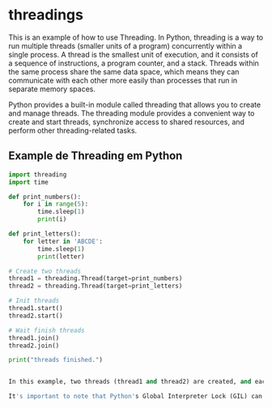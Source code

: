 # threadings
This is an example of how to use Threading.
In Python, threading is a way to run multiple threads (smaller units of a program) concurrently within a single process. A thread is the smallest unit of execution, and it consists of a sequence of instructions, a program counter, and a stack. Threads within the same process share the same data space, which means they can communicate with each other more easily than processes that run in separate memory spaces.

Python provides a built-in module called threading that allows you to create and manage threads. The threading module provides a convenient way to create and start threads, synchronize access to shared resources, and perform other threading-related tasks.

## Example de Threading em Python

```python
import threading
import time

def print_numbers():
    for i in range(5):
        time.sleep(1)
        print(i)

def print_letters():
    for letter in 'ABCDE':
        time.sleep(1)
        print(letter)

# Create two threads
thread1 = threading.Thread(target=print_numbers)
thread2 = threading.Thread(target=print_letters)

# Init threads
thread1.start()
thread2.start()

# Wait finish threads
thread1.join()
thread2.join()

print("threads finished.")


In this example, two threads (thread1 and thread2) are created, and each thread executes a different function (print_numbers and print_letters). The start() method is called on each thread to initiate their execution, and the join() method is used to wait for the threads to complete before moving on.

It's important to note that Python's Global Interpreter Lock (GIL) can limit the effectiveness of threading for CPU-bound tasks. In such cases, the multiprocessing module, which uses separate processes rather than threads, maybe a better choice. However, threading can be effective for I/O-bound tasks or tasks that involve waiting for external resources.
